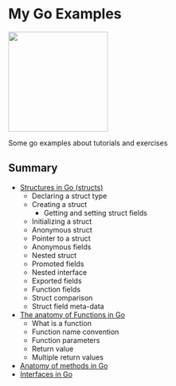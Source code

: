# My Go Examples

<img src="https://ih0.redbubble.net/image.866593118.1888/bg,f8f8f8-flat,750x,075,f-pad,750x1000,f8f8f8.u2.jpg" width="200">

Some go examples about tutorials and exercises

## Summary

* [Structures in Go (structs)](https://medium.com/rungo/structures-in-go-76377cc106a2)
  * Declaring a struct type
  * Creating a struct
    * Getting and setting struct fields
  * Initializing a struct
  * Anonymous struct
  * Pointer to a struct
  * Anonymous fields
  * Nested struct
  * Promoted fields
  * Nested interface
  * Exported fields
  * Function fields
  * Struct comparison
  * Struct field meta-data
* [The anatomy of Functions in Go](https://medium.com/rungo/the-anatomy-of-functions-in-go-de56c050fe11)
  * What is a function
  * Function name convention
  * Function parameters
  * Return value
  * Multiple return values
* [Anatomy of methods in Go](https://medium.com/rungo/anatomy-of-methods-in-go-f552aaa8ac4a)
* [Interfaces in Go](https://medium.com/rungo/interfaces-in-go-ab1601159b3a)
